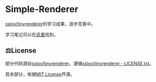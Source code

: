 # Simple-Renderer

[ssloy/tinyrenderer](https://github.com/ssloy/tinyrenderer)的学习成果，逐步完善中。

学习笔记可以在[这里](https://direct5dom.github.io/categories/TinyRenderer%E5%AD%A6%E4%B9%A0%E7%AC%94%E8%AE%B0/)找到。

## ⚖️License

部分代码源自[ssloy/tinyrenderer](https://github.com/ssloy/tinyrenderer)，遵循[ssloy/tinyrenderer - LICENSE.txt](https://github.com/ssloy/tinyrenderer/blob/master/LICENSE.txt)。

其余部分，依据[MIT License](./LICENSE)开源。